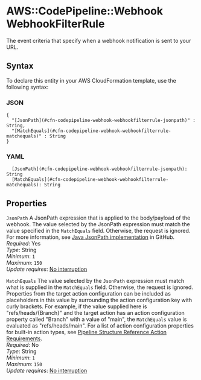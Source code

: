 # AWS::CodePipeline::Webhook WebhookFilterRule<a name="aws-properties-codepipeline-webhook-webhookfilterrule"></a>

The event criteria that specify when a webhook notification is sent to your URL\.

## Syntax<a name="aws-properties-codepipeline-webhook-webhookfilterrule-syntax"></a>

To declare this entity in your AWS CloudFormation template, use the following syntax:

### JSON<a name="aws-properties-codepipeline-webhook-webhookfilterrule-syntax.json"></a>

```
{
  "[JsonPath](#cfn-codepipeline-webhook-webhookfilterrule-jsonpath)" : String,
  "[MatchEquals](#cfn-codepipeline-webhook-webhookfilterrule-matchequals)" : String
}
```

### YAML<a name="aws-properties-codepipeline-webhook-webhookfilterrule-syntax.yaml"></a>

```
  [JsonPath](#cfn-codepipeline-webhook-webhookfilterrule-jsonpath): String
  [MatchEquals](#cfn-codepipeline-webhook-webhookfilterrule-matchequals): String
```

## Properties<a name="aws-properties-codepipeline-webhook-webhookfilterrule-properties"></a>

`JsonPath`  <a name="cfn-codepipeline-webhook-webhookfilterrule-jsonpath"></a>
A JsonPath expression that is applied to the body/payload of the webhook\. The value selected by the JsonPath expression must match the value specified in the `MatchEquals` field\. Otherwise, the request is ignored\. For more information, see [Java JsonPath implementation](https://github.com/json-path/JsonPath) in GitHub\.  
*Required*: Yes  
*Type*: String  
*Minimum*: `1`  
*Maximum*: `150`  
*Update requires*: [No interruption](https://docs.aws.amazon.com/AWSCloudFormation/latest/UserGuide/using-cfn-updating-stacks-update-behaviors.html#update-no-interrupt)

`MatchEquals`  <a name="cfn-codepipeline-webhook-webhookfilterrule-matchequals"></a>
The value selected by the `JsonPath` expression must match what is supplied in the `MatchEquals` field\. Otherwise, the request is ignored\. Properties from the target action configuration can be included as placeholders in this value by surrounding the action configuration key with curly brackets\. For example, if the value supplied here is "refs/heads/\{Branch\}" and the target action has an action configuration property called "Branch" with a value of "main", the `MatchEquals` value is evaluated as "refs/heads/main"\. For a list of action configuration properties for built\-in action types, see [Pipeline Structure Reference Action Requirements](https://docs.aws.amazon.com/codepipeline/latest/userguide/reference-pipeline-structure.html#action-requirements)\.  
*Required*: No  
*Type*: String  
*Minimum*: `1`  
*Maximum*: `150`  
*Update requires*: [No interruption](https://docs.aws.amazon.com/AWSCloudFormation/latest/UserGuide/using-cfn-updating-stacks-update-behaviors.html#update-no-interrupt)